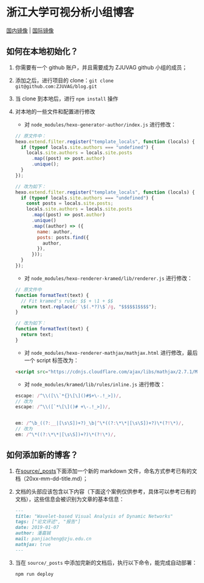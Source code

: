 # 浙江大学可视分析小组博客

[国内镜像](http://zjuvag.gitee.io/blog) | [国际镜像](http://zjuvag.org/blog)

## 如何在本地初始化？

1. 你需要有一个 github 账户，并且需要成为 ZJUVAG github 小组的成员；
2. 添加之后，进行项目的 clone：`git clone git@github.com:ZJUVAG/blog.git`
3. 当 clone 到本地后，进行 `npm install` 操作
4. 对本地的一些文件和配置进行修改

   - 对 `node_modules/hexo-generator-author/index.js` 进行修改：

   ```javascript
   // 原文件中：
   hexo.extend.filter.register("template_locals", function (locals) {
     if (typeof locals.site.authors === "undefined") {
       locals.site.authors = locals.site.posts
         .map((post) => post.author)
         .unique();
     }
   });

   // 改为如下：
   hexo.extend.filter.register("template_locals", function (locals) {
     if (typeof locals.site.authors === "undefined") {
       const posts = locals.site.posts;
       locals.site.authors = locals.site.posts
         .map((post) => post.author)
         .unique()
         .map((author) => ({
           name: author,
           posts: posts.find({
             author,
           }),
         }));
     }
   });
   ```

   - 对 `node_modules/hexo-renderer-kramed/lib/renderer.js` 进行修改：

   ```javascript
   // 原文件中
   function formatText(text) {
     // Fit kramed's rule: $$ + \1 + $$
     return text.replace(/`\$(.*?)\$`/g, "$$$$$1$$$$");
   }

   // 改为如下：
   function formatText(text) {
     return text;
   }
   ```

   - 对 `node_modules/hexo-renderer-mathjax/mathjax.html` 进行修改，最后一个 script 标签改为：

   ```html
   <script src="https://cdnjs.cloudflare.com/ajax/libs/mathjax/2.7.1/MathJax.js?config=TeX-MML-AM_CHTML"></script>
   ```

   - 对 `node_modules/kramed/lib/rules/inline.js` 进行修改：

   ```javascript
   escape: /^\\([\\`*{}\[\]()#$+\-.!_>])/,
   // 改为
   escape: /^\\([`*\[\]()# +\-.!_>])/,


   em: /^\b_((?:__|[\s\S])+?)_\b|^\*((?:\*\*|[\s\S])+?)\*(?!\*)/,
   // 改为
   em: /^\*((?:\*\*|[\s\S])+?)\*(?!\*)/,
   ```

## 如何添加新的博客？

1. 在[source/\_posts](https://github.com/ZJU-VAG/blog/tree/master/source/_posts)下面添加一个新的 markdown 文件，命名方式参考已有的文档（20xx-mm-dd-title.md）；
2. 文档的头部应该包含以下内容（下面这个案例仅供参考，具体可以参考已有的文档），这些信息会被识别为文章的基本信息：

   ```markdown
   ---
   title: "Wavelet-based Visual Analysis of Dynamic Networks"
   tags: ["论文评述", "报告"]
   date: 2019-01-07
   author: 潘嘉铖
   mail: panjiacheng@zju.edu.cn
   mathjax: true
   ---
   ```

3. 当在 `source/_posts` 中添加完新的文档后，执行以下命令，能完成自动部署：

   ```bash
   npm run deploy
   ```
